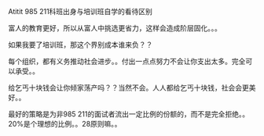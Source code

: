 Atitit 985 211科班出身与培训班自学的看待区别


富人的教育更好，所以从富人中挑选更省力，这样会造成阶层固化。。。

如果我要了培训班，那这个界别成本谁来负？？

每个组织，都有义务推动社会进步。。付出一点点努力不会让你支出太多。完全可以承受。。


给乞丐十块钱会让你倾家荡产吗？？当然不会。人人都给乞丐十块钱，社会会更美好。。

最好的策略是为非985 211的面试者流出一定比例的份额的，而不是完全拒绝。。
20%是个理想的比例。。28原则嘛。。

